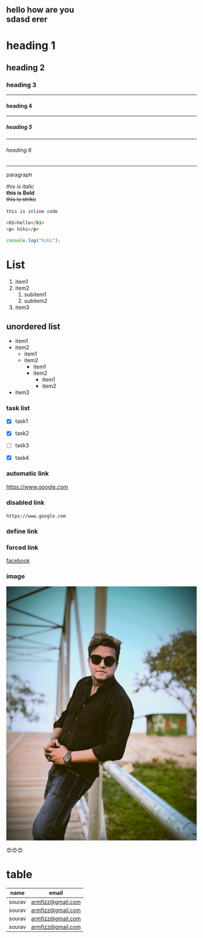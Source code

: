 <!--markdown practice -->

hello how are you  
sdasd erer
---

# heading 1
## heading 2
### heading 3
---
#### heading 4
---
##### heading 5
---
###### heading 6
---

<p>paragraph</p>

_this is italic_  
__this is Bold__  
~~this is strike~~

`this is inline code`  

```html
<h1>hello</h1>
<p> hihi</p>
```  
```javascript
console.log("hihi");
``` 
# List
1. item1
2. item2
    1. subitem1
    2. subitem2
 3. item3   

 ## unordered list
 - item1
 - item2
    - item1
    - item2
        - item1
        - item2
            - item1
            - item2
 - item3   

### task list
- [x] task1
- [x] task2
- [ ] task3
- [x] task4




### automatic link

https://www.google.com

### disabled link

`https://www.google.com`


### define link

[fbc]: https://www.facebook.com/sourav.sh.adrian
### forced link

[facebook]( fbc )

[fb]:https://www.fb.com/sourav.sh.adrian
### image

<!-- ![profile](./srv_img.JPG) -->
<img src="/srv_img.jpg" alt="new image source">

😍😍😍

# table

name|email
-|-
sourav|armfizz@gmail.com
sourav|armfizz@gmail.com
sourav|armfizz@gmail.com
sourav|armfizz@gmail.com

